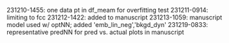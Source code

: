 231210-1455: one data pt in df_meam for overfitting test
231211-0914: limiting to fcc
231212-1422: added to manuscript
231213-1059: manuscript model used w/ optNN; added 'emb_lin_neg','bkgd_dyn'
231219-0833: representative predNN for pred vs. actual plots in manuscript
